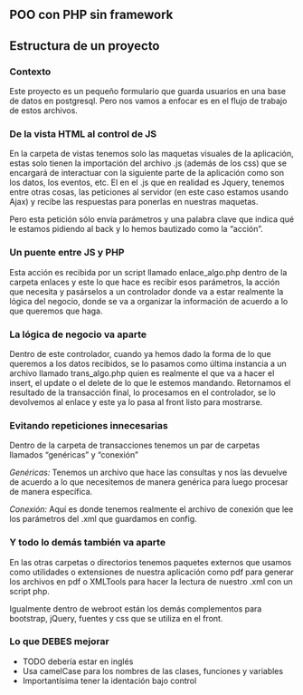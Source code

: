## POO con PHP sin framework

## Estructura de un proyecto

### Contexto
Este proyecto es un pequeño formulario que guarda usuarios en una base de datos en postgresql. 
Pero nos vamos a enfocar es en el flujo de trabajo de estos archivos.

### De la vista HTML al control de JS
En la carpeta de vistas tenemos solo las maquetas visuales de la aplicación, estas solo tienen la importación del archivo .js (además de los css) que se encargará de interactuar con la siguiente parte de la aplicación como son los datos, los eventos, etc.
El en el .js que en realidad es Jquery, tenemos entre otras cosas, las peticiones al servidor (en este caso estamos usando Ajax) y recibe las respuestas para ponerlas en nuestras maquetas. 

Pero esta petición sólo envía parámetros y una palabra clave que indica qué le estamos pidiendo al back y lo hemos bautizado como la “acción”.

### Un puente entre JS y PHP
Esta acción es recibida por un script llamado enlace_algo.php dentro de la carpeta enlaces y este lo que hace es recibir esos parámetros, la acción que necesita y pasárselos a un controlador donde va a estar realmente la lógica del negocio, donde se va a organizar la información de acuerdo a lo que queremos que haga.

### La lógica de negocio va aparte
Dentro de este controlador, cuando ya hemos dado la forma de lo que queremos a los datos recibidos, se lo pasamos como última instancia a un archivo llamado trans_algo.php quien es realmente el que va a hacer el insert, el update o el delete de lo que le estemos mandando.
Retornamos el resultado de la transacción final, lo procesamos en el controlador, se lo devolvemos al enlace y este ya lo pasa al front listo para mostrarse.

### Evitando repeticiones innecesarias
Dentro de la carpeta de transacciones tenemos un par de carpetas llamados “genéricas” y “conexión”

*Genéricas:* Tenemos un archivo que hace las consultas y nos las devuelve de acuerdo a lo que necesitemos de manera genérica para luego procesar de manera específica.

*Conexión:* Aquí es donde tenemos realmente el archivo de conexión que lee los parámetros del .xml que guardamos en config.

### Y todo lo demás también va aparte 
En las otras carpetas o directorios tenemos paquetes externos que usamos como utilidades o extensiones de nuestra aplicación como pdf para generar los archivos en pdf o XMLTools para hacer la lectura de nuestro .xml con un script php.

Igualmente dentro de webroot están los demás complementos para bootstrap, jQuery, fuentes y css que se utiliza en el front.

### Lo que DEBES mejorar
- TODO debería estar en inglés
- Usa camelCase para los nombres de las clases, funciones y variables
- Importantísima tener la identación bajo control
